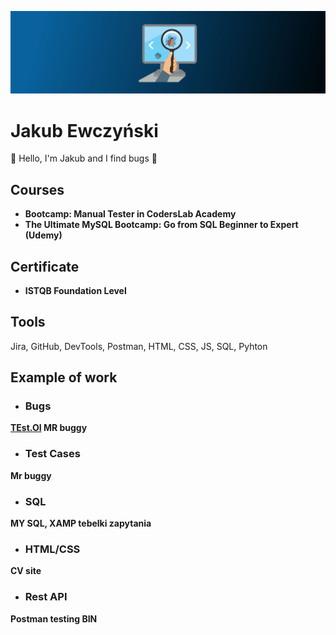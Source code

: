 ![I am GitHub Readme Generator's creator](https://github.com/9n9v/9n9v/blob/main/software-testing-banner.jpg)

# Jakub Ewczyński
👋 Hello, I'm Jakub and I find bugs :bug:

## Courses 
* __Bootcamp: Manual Tester in CodersLab Academy__  
* __The Ultimate MySQL Bootcamp: Go from SQL Beginner to Expert (Udemy)__
## Certificate
* __ISTQB Foundation Level__  

## Tools
Jira, GitHub, DevTools, Postman, HTML, CSS, JS, SQL, Pyhton   

## Example of work
* ### Bugs
__[TEst.OI](https://media.tenor.com/images/fbfe34150d08d0b3f6681d8cdebd6a0f/tenor.png) MR buggy__ 

* ### Test Cases
__Mr buggy__  

* ### SQL
__MY SQL, XAMP tebelki zapytania__ 

* ### HTML/CSS
__CV site__  

* ### Rest API
__Postman testing BIN__ 

